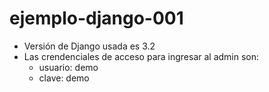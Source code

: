 # ejemplo-django-001

* Versión de Django usada es 3.2
* Las crendenciales de acceso para ingresar al admin son:
  * usuario: demo
  * clave: demo

